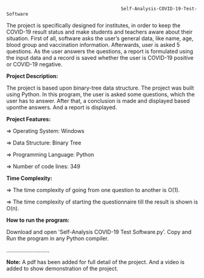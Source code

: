                                               Self-Analysis-COVID-19-Test-Software
The project is specifically designed for institutes, in order to keep the COVID-19 result status and make students and teachers aware about their situation. First of all, software asks the user’s general data, like name, age, blood group and vaccination information. Afterwards, user is asked 5 questions. As the user answers the questions, a report is formulated using the input data and a record is saved whether the user is COVID-19 positive or COVID-19 negative.  

**Project Description:**

The project is based upon binary-tree data structure. The project was built using Python. In this program, the user is asked some questions, which the user has to answer. After that, a conclusion is made and displayed based uponthe answers. And a report is displayed.

**Project Features:**

=> Operating System: Windows

=> Data Structure: Binary Tree

=> Programming Language: Python

=> Number of code lines: 349




**Time Complexity:**

=> The time complexity of going from one question to another is O(1).

=> The time complexity of starting the questionnaire till the result is shown is O(n).

**How to run the program:**

Download and open 'Self-Analysis COVID-19 Test Software.py'. Copy and Run the program in any Python compiler.

............................

**Note:**
A pdf has been added for full detail of the project. And a video is added to show demonstration of the project.
